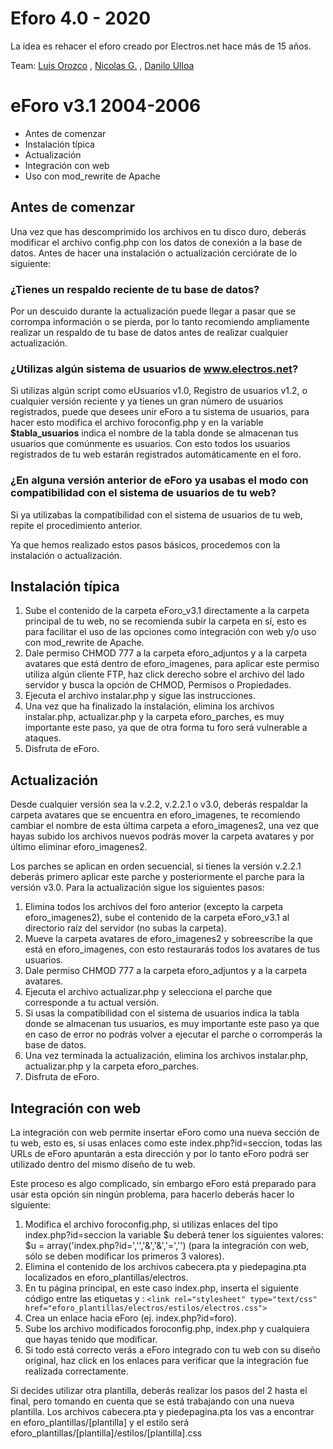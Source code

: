# Eforo 4.0 - 2020
La idea es rehacer el eforo creado por Electros.net hace más de 15 años.

Team: [Luis Orozco](https://github.com/luisorozcoo) , [Nicolas G.](https://github.com/nicolasegp) , [Danilo Ulloa](https://github.com/trecenode)

# eForo v3.1 2004-2006

* Antes de comenzar
* Instalación típica
* Actualización
* Integración con web
* Uso con mod_rewrite de Apache

## Antes de comenzar

Una vez que has descomprimido los archivos en tu disco duro, deberás modificar el archivo config.php con los datos de conexión a la base de datos. Antes de hacer una instalación o actualización cerciórate de lo siguiente:

### ¿Tienes un respaldo reciente de tu base de datos?

Por un descuido durante la actualización puede llegar a pasar que se corrompa información o se pierda, por lo tanto recomiendo ampliamente realizar un respaldo de tu base de datos antes de realizar cualquier actualización.

### ¿Utilizas algún sistema de usuarios de www.electros.net?

Si utilizas algún script como eUsuarios v1.0, Registro de usuarios v1.2, o cualquier versión reciente y ya tienes un gran número de usuarios registrados, puede que desees unir eForo a tu sistema de usuarios, para hacer esto modifica el archivo foroconfig.php y en la variable **$tabla_usuarios** indica el nombre de la tabla donde se almacenan tus usuarios que comúnmente es usuarios. Con esto todos los usuarios registrados de tu web estarán registrados automáticamente en el foro.

### ¿En alguna versión anterior de eForo ya usabas el modo con compatibilidad con el sistema de usuarios de tu web?

Si ya utilizabas la compatibilidad con el sistema de usuarios de tu web, repite el procedimiento anterior.

Ya que hemos realizado estos pasos básicos, procedemos con la instalación o actualización.
##   Instalación típica
1. Sube el contenido de la carpeta eForo_v3.1 directamente a la carpeta principal de tu web, no se recomienda subir la carpeta en sí, esto es para facilitar el uso de las opciones como integración con web y/o uso con mod_rewrite de Apache.
1. Dale permiso CHMOD 777 a la carpeta eforo_adjuntos y a la carpeta avatares que está dentro de eforo_imagenes, para aplicar este permiso utiliza algún cliente FTP, haz click derecho sobre el archivo del lado servidor y busca la opción de CHMOD, Permisos o Propiedades.
1. Ejecuta el archivo instalar.php y sigue las instrucciones.
1. Una vez que ha finalizado la instalación, elimina los archivos instalar.php, actualizar.php y la carpeta eforo_parches, es muy importante este paso, ya que de otra forma tu foro será vulnerable a ataques.
1. Disfruta de eForo.

##    Actualización

Desde cualquier versión sea la v.2.2, v.2.2.1 o v3.0, deberás respaldar la carpeta avatares que se encuentra en eforo_imagenes, te recomiendo cambiar el nombre de esta última carpeta a eforo_imagenes2, una vez que hayas subido los archivos nuevos podrás mover la carpeta avatares y por último eliminar eforo_imagenes2.

Los parches se aplican en orden secuencial, si tienes la versión v.2.2.1 deberás primero aplicar este parche y posteriormente el parche para la versión v3.0. Para la actualización sigue los siguientes pasos:

1. Elimina todos los archivos del foro anterior (excepto la carpeta eforo_imagenes2), sube el contenido de la carpeta eForo_v3.1 al directorio raíz del servidor (no subas la carpeta).
1. Mueve la carpeta avatares de eforo_imagenes2 y sobreescribe la que está en eforo_imagenes, con esto restaurarás todos los avatares de tus usuarios.
1. Dale permiso CHMOD 777 a la carpeta eforo_adjuntos y a la carpeta avatares.
1. Ejecuta el archivo actualizar.php y selecciona el parche que corresponde a tu actual versión.
1. Si usas la compatibilidad con el sistema de usuarios indica la tabla donde se almacenan tus usuarios, es muy importante este paso ya que en caso de error no podrás volver a ejecutar el parche o corromperás la base de datos.
1. Una vez terminada la actualización, elimina los archivos instalar.php, actualizar.php y la carpeta eforo_parches.
1. Disfruta de eForo.

##    Integración con web

La integración con web permite insertar eForo como una nueva sección de tu web, esto es, si usas enlaces como este index.php?id=seccion, todas las URLs de eForo apuntarán a esta dirección y por lo tanto eForo podrá ser utilizado dentro del mismo diseño de tu web.

Este proceso es algo complicado, sin embargo eForo está preparado para usar esta opción sin ningún problema, para hacerlo deberás hacer lo siguiente:

1. Modifica el archivo foroconfig.php, si utilizas enlaces del tipo index.php?id=seccion la variable $u deberá tener los siguientes valores: $u = array('index.php?id=','','&','&','=','') (para la integración con web, sólo se deben modificar los primeros 3 valores).
1. Elimina el contenido de los archivos cabecera.pta y piedepagina.pta localizados en eforo_plantillas/electros.
1. En tu página principal, en este caso index.php, inserta el siguiente código entre las etiquetas <head> y </head>:
`<link rel="stylesheet" type="text/css" href="eforo_plantillas/electros/estilos/electros.css">`
1. Crea un enlace hacia eForo (ej. index.php?id=foro).
1. Sube los archivo modificados foroconfig.php, index.php y cualquiera que hayas tenido que modificar.
1. Si todo está correcto verás a eForo integrado con tu web con su diseño original, haz click en los enlaces para verificar que la integración fue realizada correctamente.

Si decides utilizar otra plantilla, deberás realizar los pasos del 2 hasta el final, pero tomando en cuenta que se está trabajando con una nueva plantilla. Los archivos cabecera.pta y piedepagina.pta los vas a encontrar en eforo_plantillas/[plantilla] y el estilo será eforo_plantillas/[plantilla]/estilos/[plantilla].css
